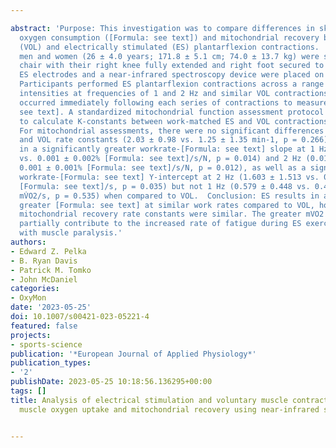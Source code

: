 ---
abstract: 'Purpose: This investigation was to compare differences in skeletal muscle
  oxygen consumption ([Formula: see text]) and mitochondrial recovery between voluntary
  (VOL) and electrically stimulated (ES) plantarflexion contractions.  Methods: Twelve
  men and women (26 ± 4.0 years; 171.8 ± 5.1 cm; 74.0 ± 13.7 kg) were seated in a
  chair with their right knee fully extended and right foot secured to a force transducer.
  ES electrodes and a near-infrared spectroscopy device were placed on the gastrocnemius.
  Participants performed ES plantarflexion contractions across a range of stimulation
  intensities at frequencies of 1 and 2 Hz and similar VOL contractions. Cuff occlusion
  occurred immediately following each series of contractions to measure [Formula:
  see text]. A standardized mitochondrial function assessment protocol was also performed
  to calculate K-constants between work-matched ES and VOL contractions.  Results:
  For mitochondrial assessments, there were no significant differences between ES
  and VOL rate constants (2.03 ± 0.98 vs. 1.25 ± 1.35 min-1, p = 0.266). ES resulted
  in a significantly greater workrate-[Formula: see text] slope at 1 Hz (0.007 ± 0.007
  vs. 0.001 ± 0.002% [Formula: see text]/s/N, p = 0.014) and 2 Hz (0.010 ± 0.010 vs.
  0.001 ± 0.001% [Formula: see text]/s/N, p = 0.012), as well as a significantly greater
  workrate-[Formula: see text] Y-intercept at 2 Hz (1.603 ± 1.513 vs. 0.556 ± 0.564%
  [Formula: see text]/s, p = 0.035) but not 1 Hz (0.579 ± 0.448 vs. 0.442 ± 0.357%
  mV̇O2/s, p = 0.535) when compared to VOL.  Conclusion: ES results in a significantly
  greater [Formula: see text] at similar work rates compared to VOL, however, the
  mitochondrial recovery rate constants were similar. The greater mVO2 with ES may
  partially contribute to the increased rate of fatigue during ES exercise in individuals
  with muscle paralysis.'
authors:
- Edward Z. Pelka
- B. Ryan Davis
- Patrick M. Tomko
- John McDaniel
categories:
- OxyMon
date: '2023-05-25'
doi: 10.1007/s00421-023-05221-4
featured: false
projects:
- sports-science
publication: '*European Journal of Applied Physiology*'
publication_types:
- '2'
publishDate: 2023-05-25 10:18:56.136295+00:00
tags: []
title: Analysis of electrical stimulation and voluntary muscle contraction on skeletal
  muscle oxygen uptake and mitochondrial recovery using near-infrared spectroscopy

---
